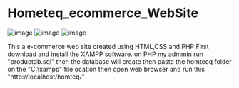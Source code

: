 # Hometeq_ecommerce_WebSite
![image](https://github.com/Sasankamadura/Hometeq_ecommerce_WebSite/assets/91615202/c210239d-b340-4bcd-b5fe-3244c2d28b19)
![image](https://github.com/Sasankamadura/Hometeq_ecommerce_WebSite/assets/91615202/6d53a47d-6d7f-46e1-b996-044d5a80fc6c)
![image](https://github.com/Sasankamadura/Hometeq_ecommerce_WebSite/assets/91615202/e5ba22fc-2ddf-48ee-8af1-e710dbc9178c)


This a e-commerce web site created using HTML,CSS and PHP
First download and install the XAMPP software.
on PHP my admmin run "productdb.sql" then the database will create
then paste the homtecq folder on the "C:\xampp" file ocation
then open web browser and run this "http://localhost/homteq/"
